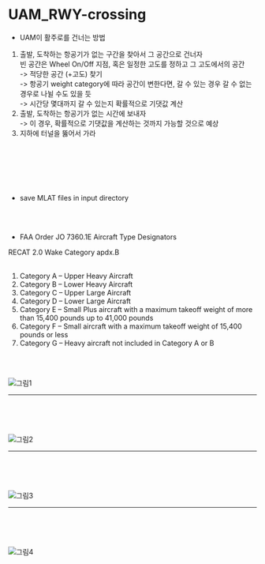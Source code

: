 # UAM_RWY-crossing

* UAM이 활주로를 건너는 방법 
1. 출발, 도착하는 항공기가 없는 구간을 찾아서 그 공간으로 건너자 <br>
    빈 공간은 Wheel On/Off 지점, 혹은 일정한 고도를 정하고 그 고도에서의 공간 <br>
-> 적당한 공간 (+고도) 찾기 <br>
-> 항공기 weight category에 따라 공간이 변한다면, 갈 수 있는 경우 갈 수 없는 경우로 나뉠 수도 있을 듯 <br>
-> 시간당 몇대까지 갈 수 있는지 확률적으로 기댓값 계산<br>
2. 출발, 도착하는 항공기가 없는 시간에 보내자 <br>
-> 이 경우, 확률적으로 기댓값을 계산하는 것까지 가능할 것으로 예상 <br>
3. 지하에 터널을 뚫어서 가라<br>
<br>

<br>
<br>
<br>
<br>


* save MLAT files in input directory
<br>
<br>

* FAA Order JO 7360.1E Aircraft Type Designators

RECAT 2.0 Wake Category apdx.B<br>
<br>
1. Category A – Upper Heavy Aircraft<br>
2. Category B – Lower Heavy Aircraft<br>
3. Category C – Upper Large Aircraft<br>
4. Category D – Lower Large Aircraft<br>
5. Category E – Small Plus aircraft with a maximum takeoff weight of more than 15,400 pounds up to 41,000 pounds<br>
6. Category F – Small aircraft with a maximum takeoff weight of 15,400 pounds or less<br>
7. Category G – Heavy aircraft not included in Category A or B<br>

<br>
<br>



![그림1](https://user-images.githubusercontent.com/85796140/129469370-4e9da172-3686-4cc4-a2a1-90f813509629.png)
<br>
***
<br>
<br>
<br>

![그림2](https://user-images.githubusercontent.com/85796140/129469374-807ae36a-af42-416a-a5ba-457be8456aaa.png)
<br>
***
<br>
<br>
<br>

![그림3](https://user-images.githubusercontent.com/85796140/129469375-c81c5096-88b1-4bde-a4c7-f2d5f8a07780.png)
<br>
***
<br>
<br>
<br>

![그림4](https://user-images.githubusercontent.com/85796140/129469377-a4a63da3-c936-4205-acd1-3383f0059bcf.png)
